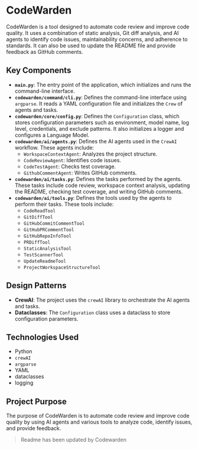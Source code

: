 # CodeWarden

CodeWarden is a tool designed to automate code review and improve code quality. It uses a combination of static analysis, Git diff analysis, and AI agents to identify code issues, maintainability concerns, and adherence to standards. It can also be used to update the README file and provide feedback as GitHub comments.

## Key Components

*   **`main.py`**: The entry point of the application, which initializes and runs the command-line interface.
*   **`codewarden/command/cli.py`**: Defines the command-line interface using `argparse`. It reads a YAML configuration file and initializes the `Crew` of agents and tasks.
*   **`codewarden/core/config.py`**: Defines the `Configuration` class, which stores configuration parameters such as environment, model name, log level, credentials, and exclude patterns. It also initializes a logger and configures a Language Model.
*   **`codewarden/ai/agents.py`**: Defines the AI agents used in the `CrewAI` workflow. These agents include:
    *   `WorkspaceContextAgent`: Analyzes the project structure.
    *   `CodeReviewAgent`: Identifies code issues.
    *   `CodeTestAgent`: Checks test coverage.
    *   `GithubCommentAgent`: Writes GitHub comments.
*   **`codewarden/ai/tasks.py`**: Defines the tasks performed by the agents. These tasks include code review, workspace context analysis, updating the README, checking test coverage, and writing GitHub comments.
*   **`codewarden/ai/tools.py`**: Defines the tools used by the agents to perform their tasks. These tools include:
    *   `CodeReadTool`
    *   `GitDiffTool`
    *   `GitHubCommitCommentTool`
    *   `GitHubPRCommentTool`
    *   `GitHubRepoInfoTool`
    *   `PRDiffTool`
    *   `StaticAnalysisTool`
    *   `TestScannerTool`
    *   `UpdateReadmeTool`
    *   `ProjectWorkspaceStructureTool`

## Design Patterns

*   **CrewAI**: The project uses the `crewAI` library to orchestrate the AI agents and tasks.
*   **Dataclasses**: The `Configuration` class uses a dataclass to store configuration parameters.

## Technologies Used

*   Python
*   `crewAI`
*   `argparse`
*   YAML
*   dataclasses
*   logging

## Project Purpose

The purpose of CodeWarden is to automate code review and improve code quality by using AI agents and various tools to analyze code, identify issues, and provide feedback.
> Readme has been updated by Codewarden